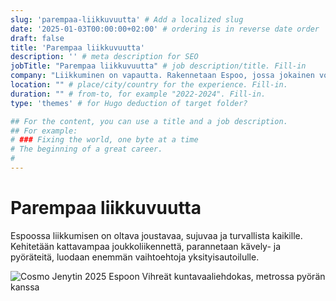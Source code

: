 ```yaml
---
slug: 'parempaa-liikkuvuutta' # Add a localized slug
date: '2025-01-03T00:00:00+02:00' # ordering is in reverse date order
draft: false
title: 'Parempaa liikkuvuutta'
description: '' # meta description for SEO
jobTitle: "Parempaa liikkuvuutta" # job description/title. Fill-in
company: "Liikkuminen on vapautta. Rakennetaan Espoo, jossa jokainen voi kulkea vaivattomasti – pyörällä, kävellen tai toimivalla joukkoliikenteellä." # name of the company you worked for. Fill-in
location: "" # place/city/country for the experience. Fill-in.
duration: "" # from-to, for example "2022-2024". Fill-in.
type: 'themes' # for Hugo deduction of target folder?

## For the content, you can use a title and a job description.
## For example:
# ### Fixing the world, one byte at a time
# The beginning of a great career. 
# 
---
```


# Parempaa liikkuvuutta

Espoossa liikkumisen on oltava joustavaa, sujuvaa ja turvallista kaikille. Kehitetään kattavampaa joukkoliikennettä, parannetaan kävely- ja pyöräteitä, luodaan enemmän vaihtoehtoja yksityisautoilulle.

![Cosmo Jenytin 2025 Espoon Vihreät kuntavaaliehdokas, metrossa pyörän kanssa](Cosmo-Jenytin-2025-kuntavaalit-ehdokas-vihreät-espoo-parempaa-liikkuvuutta-metro-pyörä.jpg)